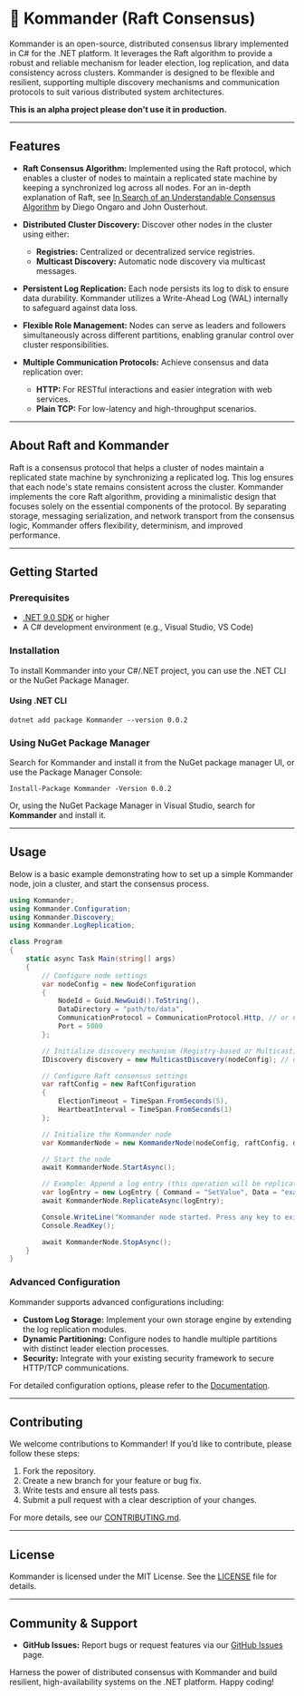 # 🔱 Kommander (Raft Consensus)

Kommander is an open-source, distributed consensus library implemented in C# for the .NET platform. It leverages the Raft algorithm to provide a robust and reliable mechanism for leader election, log replication, and data consistency across clusters. Kommander is designed to be flexible and resilient, supporting multiple discovery mechanisms and communication protocols to suit various distributed system architectures.

**This is an alpha project please don't use it in production.**

---

## Features

- **Raft Consensus Algorithm:**
  Implemented using the Raft protocol, which enables a cluster of nodes to maintain a replicated state machine by keeping a synchronized log across all nodes. For an in-depth explanation of Raft, see [In Search of an Understandable Consensus Algorithm](https://raft.github.io/raft.pdf) by Diego Ongaro and John Ousterhout.

- **Distributed Cluster Discovery:**
  Discover other nodes in the cluster using either:
  - **Registries:** Centralized or decentralized service registries.
  - **Multicast Discovery:** Automatic node discovery via multicast messages.

- **Persistent Log Replication:**
  Each node persists its log to disk to ensure data durability. Kommander utilizes a Write-Ahead Log (WAL) internally to safeguard against data loss.

- **Flexible Role Management:**
  Nodes can serve as leaders and followers simultaneously across different partitions, enabling granular control over cluster responsibilities.

- **Multiple Communication Protocols:**
  Achieve consensus and data replication over:
  - **HTTP:** For RESTful interactions and easier integration with web services.
  - **Plain TCP:** For low-latency and high-throughput scenarios.

---

## About Raft and Kommander

Raft is a consensus protocol that helps a cluster of nodes maintain a replicated state machine by synchronizing a replicated log. This log ensures that each node's state remains consistent across the cluster. Kommander implements the core Raft algorithm, providing a minimalistic design that focuses solely on the essential components of the protocol. By separating storage, messaging serialization, and network transport from the consensus logic, Kommander offers flexibility, determinism, and improved performance.

---

## Getting Started

### Prerequisites

- [.NET 9.0 SDK](https://dotnet.microsoft.com/download/dotnet/9.0) or higher
- A C# development environment (e.g., Visual Studio, VS Code)

### Installation

To install Kommander into your C#/.NET project, you can use the .NET CLI or the NuGet Package Manager.

#### Using .NET CLI

```shell
dotnet add package Kommander --version 0.0.2
```

### Using NuGet Package Manager

Search for Kommander and install it from the NuGet package manager UI, or use the Package Manager Console:

```shell
Install-Package Kommander -Version 0.0.2
```

Or, using the NuGet Package Manager in Visual Studio, search for **Kommander** and install it.

---

## Usage

Below is a basic example demonstrating how to set up a simple Kommander node, join a cluster, and start the consensus process.

```csharp
using Kommander;
using Kommander.Configuration;
using Kommander.Discovery;
using Kommander.LogReplication;

class Program
{
    static async Task Main(string[] args)
    {
        // Configure node settings
        var nodeConfig = new NodeConfiguration
        {
            NodeId = Guid.NewGuid().ToString(),
            DataDirectory = "path/to/data",
            CommunicationProtocol = CommunicationProtocol.Http, // or CommunicationProtocol.Tcp
            Port = 5000
        };

        // Initialize discovery mechanism (Registry-based or Multicast)
        IDiscovery discovery = new MulticastDiscovery(nodeConfig); // or new RegistryDiscovery(nodeConfig, registryUrl);

        // Configure Raft consensus settings
        var raftConfig = new RaftConfiguration
        {
            ElectionTimeout = TimeSpan.FromSeconds(5),
            HeartbeatInterval = TimeSpan.FromSeconds(1)
        };

        // Initialize the Kommander node
        var KommanderNode = new KommanderNode(nodeConfig, raftConfig, discovery);

        // Start the node
        await KommanderNode.StartAsync();

        // Example: Append a log entry (this operation will be replicated across the cluster)
        var logEntry = new LogEntry { Command = "SetValue", Data = "example_data" };
        await KommanderNode.ReplicateAsync(logEntry);

        Console.WriteLine("Kommander node started. Press any key to exit.");
        Console.ReadKey();

        await KommanderNode.StopAsync();
    }
}
```

### Advanced Configuration

Kommander supports advanced configurations including:

- **Custom Log Storage:** Implement your own storage engine by extending the log replication modules.
- **Dynamic Partitioning:** Configure nodes to handle multiple partitions with distinct leader election processes.
- **Security:** Integrate with your existing security framework to secure HTTP/TCP communications.

For detailed configuration options, please refer to the [Documentation](docs/CONFIGURATION.md).

---

## Contributing

We welcome contributions to Kommander! If you’d like to contribute, please follow these steps:

1. Fork the repository.
2. Create a new branch for your feature or bug fix.
3. Write tests and ensure all tests pass.
4. Submit a pull request with a clear description of your changes.

For more details, see our [CONTRIBUTING.md](CONTRIBUTING.md).

---

## License

Kommander is licensed under the MIT License. See the [LICENSE](LICENSE) file for details.

---

## Community & Support

- **GitHub Issues:** Report bugs or request features via our [GitHub Issues](https://github.com/your-repo/Kommander/issues) page.

Harness the power of distributed consensus with Kommander and build resilient, high-availability systems on the .NET platform. Happy coding!